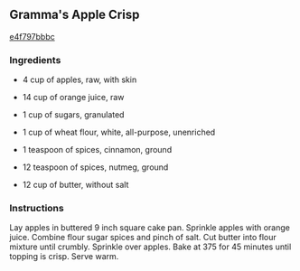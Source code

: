 ## Gramma's Apple Crisp

[e4f797bbbc](http://www.food.com/recipe/grammas-apple-crisp-17719)

### Ingredients

 - 4 cup of apples, raw, with skin

 - 14 cup of orange juice, raw

 - 1 cup of sugars, granulated

 - 1 cup of wheat flour, white, all-purpose, unenriched

 - 1 teaspoon of spices, cinnamon, ground

 - 12 teaspoon of spices, nutmeg, ground

 - 12 cup of butter, without salt

### Instructions

Lay apples in buttered 9 inch square cake pan. Sprinkle apples with orange juice. Combine flour sugar spices and pinch of salt. Cut butter into flour mixture until crumbly. Sprinkle over apples. Bake at 375 for 45 minutes until topping is crisp. Serve warm.